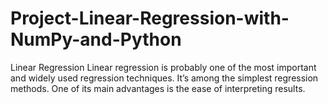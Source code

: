 # Project-Linear-Regression-with-NumPy-and-Python
Linear Regression Linear regression is probably one of the most important and widely used regression techniques. It’s among the simplest regression methods. One of its main advantages is the ease of interpreting results.
